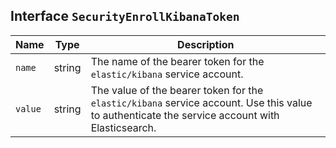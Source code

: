 ## Interface `SecurityEnrollKibanaToken`

| Name | Type | Description |
| - | - | - |
| `name` | string | The name of the bearer token for the `elastic/kibana` service account. |
| `value` | string | The value of the bearer token for the `elastic/kibana` service account. Use this value to authenticate the service account with Elasticsearch. |
